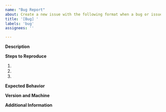 ```yaml
---
name: "Bug Report"
about: Create a new issue with the following format when a bug or issue is found
title: '[Bug] '
labels: 'bug'
assignees: ''

---
```


**Description**
<!-- Description of the issue -->

**Steps to Reproduce**
1. <!-- First step -->
2. <!-- Second step -->
3. <!-- ... -->

**Expected Behavior**
<!-- What you expected the program to do -->

**Version and Machine**
<!-- The version of Period-Countdown you are running, machine you are on, and Java version (if run with a native app, find out using "java --version") -->

**Additional Information**
<!-- Any additional context, information, or media that might be helpful in showing, reproducing, or describing the issue -->
